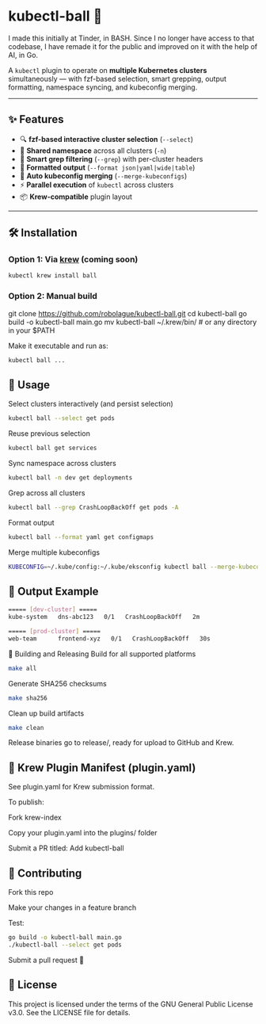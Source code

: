 # kubectl-ball  🎱

I made this initially at Tinder, in BASH. Since I no longer have access to that codebase, I have remade it for the public and improved on it with the help of AI, in Go.

A `kubectl` plugin to operate on **multiple Kubernetes clusters** simultaneously — with fzf-based selection, smart grepping, output formatting, namespace syncing, and kubeconfig merging.

---

## ✨ Features

- 🔍 **fzf-based interactive cluster selection** (`--select`)
- 📁 **Shared namespace** across all clusters (`-n`)
- 🧠 **Smart grep filtering** (`--grep`) with per-cluster headers
- 🎨 **Formatted output** (`--format json|yaml|wide|table`)
- 🔀 **Auto kubeconfig merging** (`--merge-kubeconfigs`)
- ⚡ **Parallel execution** of `kubectl` across clusters
- 📦 **Krew-compatible** plugin layout

---

## 🛠️ Installation

### Option 1: Via [krew](https://krew.sigs.k8s.io/) (coming soon)

```bash
kubectl krew install ball
```
### Option 2: Manual build
git clone https://github.com/robolague/kubectl-ball.git
cd kubectl-ball
go build -o kubectl-ball main.go
mv kubectl-ball ~/.krew/bin/   # or any directory in your $PATH

Make it executable and run as:
```bash
kubectl ball ...
```

## 🚀 Usage
Select clusters interactively (and persist selection)
```bash
kubectl ball --select get pods
```
Reuse previous selection
```bash
kubectl ball get services
```
Sync namespace across clusters
```bash
kubectl ball -n dev get deployments
```
Grep across all clusters
```bash
kubectl ball --grep CrashLoopBackOff get pods -A
```
Format output
```bash
kubectl ball --format yaml get configmaps
```
Merge multiple kubeconfigs
```bash
KUBECONFIG=~/.kube/config:~/.kube/eksconfig kubectl ball --merge-kubeconfigs --select get nodes
```
## 🧪 Output Example
```bash
===== [dev-cluster] =====
kube-system   dns-abc123   0/1   CrashLoopBackOff   2m

===== [prod-cluster] =====
web-team      frontend-xyz   0/1   CrashLoopBackOff   30s
```
🔧 Building and Releasing
Build for all supported platforms
```bash
make all
```
Generate SHA256 checksums
```bash
make sha256
```
Clean up build artifacts
```bash
make clean
```
Release binaries go to release/, ready for upload to GitHub and Krew.

## 🧊 Krew Plugin Manifest (plugin.yaml)
See plugin.yaml for Krew submission format.

To publish:

Fork krew-index

Copy your plugin.yaml into the plugins/ folder

Submit a PR titled: Add kubectl-ball

## 🤝 Contributing
Fork this repo

Make your changes in a feature branch

Test:
```bash
go build -o kubectl-ball main.go
./kubectl-ball --select get pods
```
Submit a pull request 🙌


## 📜 License
This project is licensed under the terms of the GNU General Public License v3.0.
See the LICENSE file for details.
